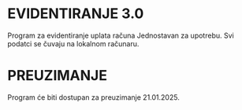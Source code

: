 # EVIDENTIRANJE 3.0
Program za evidentiranje uplata računa
Jednostavan za upotrebu.
Svi podatci se čuvaju na lokalnom računaru.

# PREUZIMANJE
Program će biti dostupan za preuzimanje 21.01.2025.
